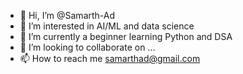 - 👋 Hi, I’m @Samarth-Ad
- 👀 I’m interested in AI/ML and data science
- 🌱 I’m currently a beginner learning Python and DSA
- 💞️ I’m looking to collaborate on ...
- 📫 How to reach me samarthad@gmail.com



<!---
Samarth-Ad/Samarth-Ad is a ✨ special ✨ repository because its `README.md` (this file) appears on your GitHub profile.
You can click the Preview link to take a look at your changes.
--->
